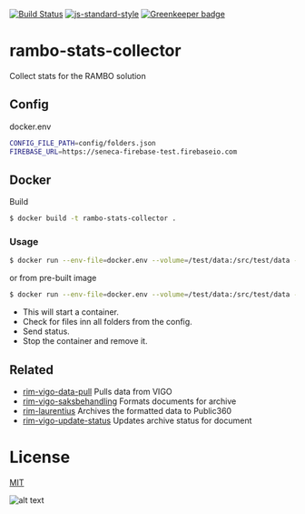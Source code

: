 [![Build Status](https://travis-ci.org/telemark/rambo-stats-collector.svg?branch=master)](https://travis-ci.org/telemark/rambo-stats-collector)
[![js-standard-style](https://img.shields.io/badge/code%20style-standard-brightgreen.svg?style=flat)](https://github.com/feross/standard)
[![Greenkeeper badge](https://badges.greenkeeper.io/telemark/rambo-stats-collector.svg)](https://greenkeeper.io/)

# rambo-stats-collector

Collect stats for the RAMBO solution

## Config

docker.env

```bash
CONFIG_FILE_PATH=config/folders.json
FIREBASE_URL=https://seneca-firebase-test.firebaseio.com
```

## Docker

Build

```bash
$ docker build -t rambo-stats-collector .
```

### Usage

```bash
$ docker run --env-file=docker.env --volume=/test/data:/src/test/data --rm rambo-stats-collector
```

or from pre-built image

```bash
$ docker run --env-file=docker.env --volume=/test/data:/src/test/data --rm telemark/rambo-stats-collector
```

- This will start a container. 
- Check for files inn all folders from the config.
- Send status.
- Stop the container and remove it.

## Related

- [rim-vigo-data-pull](https://github.com/telemark/rim-vigo-data-pull) Pulls data from VIGO
- [rim-vigo-saksbehandling](https://github.com/telemark/rim-vigo-saksbehandling) Formats documents for archive
- [rim-laurentius](https://github.com/telemark/rim-laurentius) Archives the formatted data to Public360
- [rim-vigo-update-status](https://github.com/telemark/rim-vigo-update-status) Updates archive status for document

# License

[MIT](LICENSE)

![alt text](https://robots.kebabstudios.party/rambo-stats-collector.png "Robohash image of rambo-stats-collector")